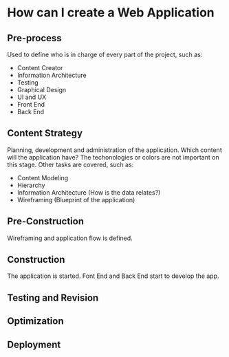# How can I create a Web Application
## Pre-process
Used to define who is in charge of every part of the project, such as:
- Content Creator
- Information Architecture
- Testing
- Graphical Design
- UI and UX
- Front End
- Back End
## Content Strategy
Planning, development and administration of the application. Which content will the application have? The techonologies or colors are not important on this stage. Other tasks are covered, such as:
- Content Modeling
- Hierarchy
- Information Architecture (How is the data relates?)
- Wireframing (Blueprint of the application)
## Pre-Construction
Wireframing and application flow is defined.
## Construction
The application is started. Font End and Back End start to develop the app.
## Testing and Revision
## Optimization
## Deployment